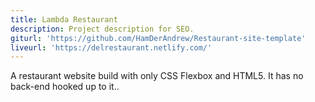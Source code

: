 ```yaml
---
title: Lambda Restaurant
description: Project description for SEO.
giturl: 'https://github.com/HamDerAndrew/Restaurant-site-template'
liveurl: 'https://delrestaurant.netlify.com/'
---
```


A restaurant website build with only CSS Flexbox and HTML5. It has no back-end hooked up to it..